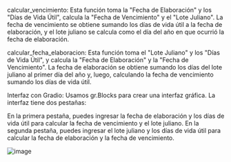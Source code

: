 calcular_vencimiento: Esta función toma la "Fecha de Elaboración" y los "Días de Vida Útil", calcula la "Fecha de Vencimiento" y el "Lote Juliano". La fecha de vencimiento se obtiene sumando los días de vida útil a la fecha de elaboración, y el lote juliano se calcula como el día del año en que ocurrió la fecha de elaboración.

calcular_fecha_elaboracion: Esta función toma el "Lote Juliano" y los "Días de Vida Útil", y calcula la "Fecha de Elaboración" y la "Fecha de Vencimiento". La fecha de elaboración se obtiene sumando los días del lote juliano al primer día del año y, luego, calculando la fecha de vencimiento sumando los días de vida útil.

Interfaz con Gradio: Usamos gr.Blocks para crear una interfaz gráfica. La interfaz tiene dos pestañas:

En la primera pestaña, puedes ingresar la fecha de elaboración y los días de vida útil para calcular la fecha de vencimiento y el lote juliano.
En la segunda pestaña, puedes ingresar el lote juliano y los días de vida útil para calcular la fecha de elaboración y la fecha de vencimiento.

![image](https://github.com/user-attachments/assets/f64767e8-fbeb-484c-a03c-7039835bdcbf)
